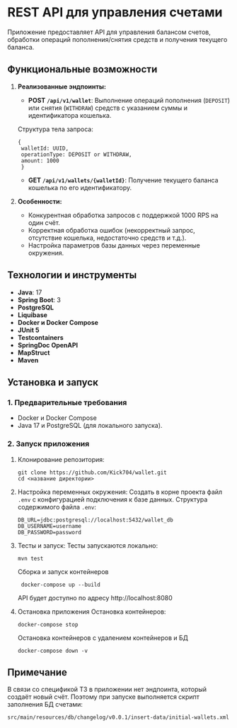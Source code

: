 # REST API для управления счетами

Приложение предоставляет API для управления балансом счетов, обработки операций пополнения/снятия средств и 
получения текущего баланса.

## Функциональные возможности

1. **Реализованные эндпоинты:**
    - **POST `/api/v1/wallet`**: Выполнение операций пополнения (`DEPOSIT`) или снятия (`WITHDRAW`) средств 
   с указанием суммы и идентификатора кошелька.
   
   Структура тела запроса:
   ```
   {
    walletId: UUID,
    operationType: DEPOSIT or WITHDRAW,
    amount: 1000
    }
    ```
    - **GET `/api/v1/wallets/{walletId}`**: Получение текущего баланса кошелька по его идентификатору.

2. **Особенности:**
    - Конкурентная обработка запросов с поддержкой 1000 RPS на один счёт.
    - Корректная обработка ошибок (некорректный запрос, отсутствие кошелька, недостаточно средств и т.д.).
    - Настройка параметров базы данных через переменные окружения.

## Технологии и инструменты

- **Java**: 17
- **Spring Boot**: 3
- **PostgreSQL**
- **Liquibase**
- **Docker и Docker Compose**
- **JUnit 5**
- **Testcontainers**
- **SpringDoc OpenAPI**
- **MapStruct**
- **Maven**

## Установка и запуск

### 1. Предварительные требования
- Docker и Docker Compose
- Java 17 и PostgreSQL (для локального запуска).

### 2. Запуск приложения
1. Клонирование репозитория:
   ```
   git clone https://github.com/Kick704/wallet.git
   cd <название директории>
   ```
2. Настройка переменных окружения:
   Создать в корне проекта файл `.env` с конфигурацией подключения к базе данных.
   Структура содержимого файла `.env`:
   ```
   DB_URL=jdbc:postgresql://localhost:5432/wallet_db
   DB_USERNAME=username
   DB_PASSWORD=password
   ```
3. Тесты и запуск:
   Тесты запускаются локально:
   ```
   mvn test
   ```
   
   Сборка и запуск контейнеров
   ```
    docker-compose up --build
   ```
 
   API будет доступно по адресу http://localhost:8080
4. Остановка приложения 
   Остановка контейнеров:
   ```
   docker-compose stop
   ```
   Остановка контейнеров с удалением контейнеров и БД
   ```
   docker-compose down -v
   ```

## Примечание
В связи со спецификой ТЗ в приложении нет эндпоинта, который создаёт новый счёт. Поэтому при запуске выполняется 
скрипт заполнения БД счетами:
```
src/main/resources/db/changelog/v0.0.1/insert-data/initial-wallets.xml
```
